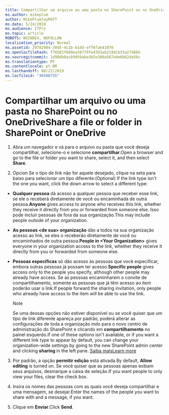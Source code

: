 ```yaml
---
title: Compartilhar um arquivo ou uma pasta no SharePoint ou no OneDrive
ms.author: mikeplum
author: MikePlumleyMSFT
ms.date: 5/24/2018
ms.audience: ITPro
ms.topic: article
ROBOTS: NOINDEX, NOFOLLOW
localization_priority: Normal
ms.assetid: 29782984-30d5-4c1b-b1dd-eff6fab41078
ms.openlocfilehash: f70501f889ea38770fe4393ab219dcb33a27d86b
ms.sourcegitcommit: 1d98db8acb9959aba3b5e308a567ade6b62da56c
ms.translationtype: MT
ms.contentlocale: pt-BR
ms.lasthandoff: 08/22/2019
ms.locfileid: "36508735"
---
```

# <a name="share-a-file-or-folder-in-sharepoint-or-onedrive"></a><span data-ttu-id="85150-102">Compartilhar um arquivo ou uma pasta no SharePoint ou no OneDrive</span><span class="sxs-lookup"><span data-stu-id="85150-102">Share a file or folder in SharePoint or OneDrive</span></span>

1. <span data-ttu-id="85150-103">Abra um navegador e vá para o arquivo ou pasta que você deseja compartilhar, selecione-o e selecione **compartilhar**.</span><span class="sxs-lookup"><span data-stu-id="85150-103">Open a browser and go to the file or folder you want to share, select it, and then select **Share**.</span></span> 
    
2. <span data-ttu-id="85150-104">Opcion Se o tipo de link não for aquele desejado, clique na seta para baixo para selecionar um tipo diferente:</span><span class="sxs-lookup"><span data-stu-id="85150-104">(Optional) If the link type isn't the one you want, click the down arrow to select a different type:</span></span>
    
  - <span data-ttu-id="85150-105">**Qualquer pessoa** dá acesso a qualquer pessoa que receber esse link, se ele o receberá diretamente de você ou encaminhada de outra pessoa.</span><span class="sxs-lookup"><span data-stu-id="85150-105">**Anyone** gives access to anyone who receives this link, whether they receive it directly from you or forwarded from someone else.</span></span> <span data-ttu-id="85150-106">Isso pode incluir pessoas de fora da sua organização.</span><span class="sxs-lookup"><span data-stu-id="85150-106">This may include people outside of your organization.</span></span> 
    
  - <span data-ttu-id="85150-107">**As pessoas \<de sua\> organização** dão a todos na sua organização acesso ao link, se eles o receberão diretamente de você ou encaminhados de outra pessoa.</span><span class="sxs-lookup"><span data-stu-id="85150-107">**People in \<Your Organization\>** gives everyone in your organization access to the link, whether they receive it directly from you or forwarded from someone else.</span></span> 
    
  - <span data-ttu-id="85150-108">**Pessoas específicas** só dão acesso às pessoas que você especificar, embora outras pessoas já possam ter acesso.</span><span class="sxs-lookup"><span data-stu-id="85150-108">**Specific people** gives access only to the people you specify, although other people may already have access.</span></span> <span data-ttu-id="85150-109">Se as pessoas encaminharem o convite de compartilhamento, somente as pessoas que já têm acesso ao item poderão usar o link.</span><span class="sxs-lookup"><span data-stu-id="85150-109">If people forward the sharing invitation, only people who already have access to the item will be able to use the link.</span></span> 
    
    > [!NOTE]
    > <span data-ttu-id="85150-110">Se uma dessas opções não estiver disponível ou se você quiser que um tipo de link diferente apareça por padrão, poderá alterar as configurações de toda a organização indo para o novo centro de administração do SharePoint e clicando em **compartilhamento** no painel esquerdo.</span><span class="sxs-lookup"><span data-stu-id="85150-110">If one of these options isn't available, or if you want a different link type to appear by default, you can change your organization-wide settings by going to the new SharePoint admin center and clicking **sharing** in the left pane.</span></span> [<span data-ttu-id="85150-111">Saiba mais</span><span class="sxs-lookup"><span data-stu-id="85150-111">Learn more</span></span>](https://go.microsoft.com/fwlink/?linkid=866426)
  
3. <span data-ttu-id="85150-112">Por padrão, a opção **permitir edição** está ativada.</span><span class="sxs-lookup"><span data-stu-id="85150-112">By default, **Allow editing** is turned on.</span></span> <span data-ttu-id="85150-113">Se você quiser que as pessoas apenas exibam seus arquivos, desmarque a caixa de seleção.</span><span class="sxs-lookup"><span data-stu-id="85150-113">If you want people to only view your files, clear the check box.</span></span> 
    
4. <span data-ttu-id="85150-114">Insira os nomes das pessoas com as quais você deseja compartilhar e uma mensagem, se desejar.</span><span class="sxs-lookup"><span data-stu-id="85150-114">Enter the names of the people you want to share with and a message, if you want.</span></span>
    
5. <span data-ttu-id="85150-115">Clique em **Enviar**.</span><span class="sxs-lookup"><span data-stu-id="85150-115">Click **Send**.</span></span> 
    

